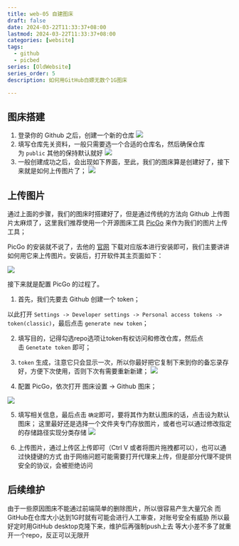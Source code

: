 ```yaml
---
title: web-05 自建图床
draft: false
date: 2024-03-22T11:33:37+08:00
lastmod: 2024-03-22T11:33:37+08:00
categories: [website]
tags:
  - github
  - picbed
series: [OldWebsite]  
series_order: 5
description: 如何用GitHub白嫖无数个1G图床

---
```

## 图床搭建
1. 登录你的 Github 之后，创建一个新的仓库
![](https://pic3.zhimg.com/80/v2-bdae2009a14221c498dbde14714f951e_1440w.webp)
2. 填写仓库先关资料，一般只需要选一个合适的仓库名，然后确保仓库为 `public` 其他的保持默认就好
![](https://pic4.zhimg.com/80/v2-79c5e7f0d53bf92b27ade85b244aadcf_1440w.webp)
3. 一般创建成功之后，会出现如下界面，至此，我们的图床算是创建好了，接下来就是如何上传图片了；
![](https://pic3.zhimg.com/80/v2-569e9028620c1d14a8e92dc58647b506_1440w.webp)

## 上传图片

通过上面的步骤，我们的图床时搭建好了，但是通过传统的方法向 Github 上传图片太麻烦了，这里我们推荐使用一个开源图床工具 [PicGo](https://link.zhihu.com/?target=https%3A//molunerfinn.com/PicGo/) 来作为我们的图片上传工具；

PicGo 的安装就不说了，去他的 [官网](https://link.zhihu.com/?target=https%3A//molunerfinn.com/PicGo/) 下载对应版本进行安装即可，我们主要讲讲如何用它来上传图片。安装后，打开软件其主页面如下：

![](https://pic2.zhimg.com/80/v2-16147bc5d47b3fb6aad2e4fd628dbd25_1440w.webp)


接下来就是配置 PicGo 的过程了。

1. 首先，我们先要去 Github 创建一个 token；

以此打开 `Settings -> Developer settings -> Personal access tokens -> token(classic)`，最后点击 `generate new token`；

2. 填写目的，记得勾选repo选项让token有权访问和修改仓库，然后点击 `Genetate token` 即可；

3. `token` 生成，注意它只会显示一次，所以你最好把它复制下来到你的备忘录存好，方便下次使用，否则下次有需要重新新建；
![](https://pic4.zhimg.com/80/v2-3044094ad71f2ec6b86aa3be0881fec7_1440w.webp)

4. 配置 PicGo，依次打开 图床设置 -> Github 图床；

![](https://pic1.zhimg.com/80/v2-04accf30607158803f5164fdd2b834c0_1440w.webp)

5. 填写相关信息，最后点击 `确定`即可，要将其作为默认图床的话，点击设为默认图床； 
这里最好还是选择一个文件夹专门存放图片，或者也可以通过修改指定的存储路径实现分类存储
![](https://pic3.zhimg.com/80/v2-d417deedd8102f93d2375a1e89d13b52_1440w.webp)

6. 上传图片，通过上传区上传即可（Ctrl V 或者将图片拖拽都可以），也可以通过快捷键的方式
由于网络问题可能需要打开代理来上传，但是部分代理不提供安全的协议，会被拒绝访问

## 后续维护
由于一些原因图床不能通过前端简单的删除图片，所以很容易产生大量冗余
而GitHub在仓库大小达到1G时就有可能会进行人工审查，对账号安全有威胁
所以最好定时用GitHub desktop克隆下来，维护后再强制push上去
等大小差不多了就重开一个repo，反正可以无限开